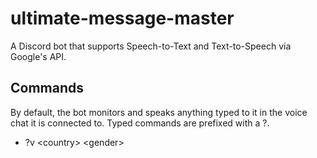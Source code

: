 # ultimate-message-master

A Discord bot that supports Speech-to-Text and Text-to-Speech via Google's API.

## Commands

By default, the bot monitors and speaks anything typed to it in the voice chat it is connected to.  Typed commands are prefixed with a ?.

- ?v &lt;country> &lt;gender>
